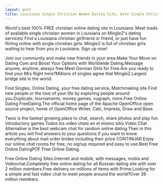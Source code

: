 ```yaml
---
layout: post
title: Louisiana Single Christian Women Dating Site, Date Single Christian Girls in Louisiana | Free Online Dating
---
```


World's best 100% FREE christian online dating site in Louisiana. Meet loads of available single christian women in Louisiana on Mingle2's dating services! Find a Louisiana christian girlfriend or friend, or just have fun flirting online with single christian girls. Mingle2 is full of christian girls waiting to hear from you in Louisiana. Sign up now!


Join our community and make new friends in your area.Make Your Move on Dating Com and Boost Your Options with Worldwide Dating.Message anyone, anytime, always free.Meet German Girls for Free.Are you ready to find your Mrs Right here?Millions of singles agree that Mingle2.Largest bridge site in the world.




Find Singles, Online Dating, your free dating service, Matchmaking site.Find new people or the love of your life by exploring people around you.Duplicate, tournaments, money games, vugraph, more.Free Online Dating FreeDating.The official home page of the Apache OpenOffice open source project, home of OpenOffice Writer, Calc, Impress, Draw and Base.




Twoo is the fastest growing place to chat, search, share photos and play fun introductory games.Todos los video chats en el mismo sitio.Video Chat Alternative is the best webcam chat for random online dating.Then in this article you will find answers to your questions if you want to know everything about mail order brides including their price CONTINUAR.Enjoy our online chat rooms for free, no signup required and easy to use.Best Free Online DatingPOF Free Online Dating.




Free Online Dating Sites.Internet and mobile, with messages, mobis and Videochat.Completely free online dating for all.Russian dating site with over 2 million members.Free delivery on millions of items with Prime.Looking for a simple and fast video chat to meet people around the world?Over 39 million members.




